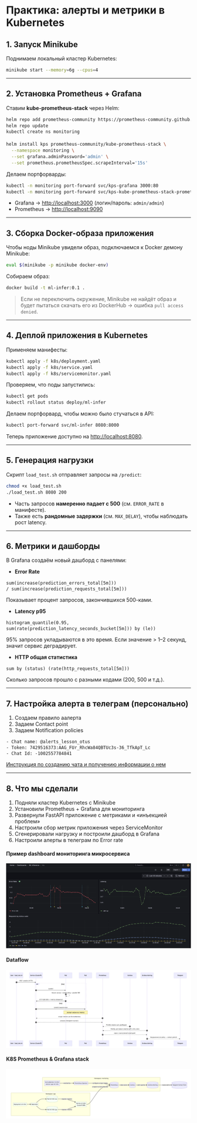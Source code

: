 # Практика: алерты и метрики в Kubernetes

## 1. Запуск Minikube
Поднимаем локальный кластер Kubernetes:
```bash
minikube start --memory=6g --cpus=4
```

---

## 2. Установка Prometheus + Grafana
Ставим **kube-prometheus-stack** через Helm:
```bash
helm repo add prometheus-community https://prometheus-community.github.io/helm-charts
helm repo update
kubectl create ns monitoring

helm install kps prometheus-community/kube-prometheus-stack \
  --namespace monitoring \
  --set grafana.adminPassword='admin' \
  --set prometheus.prometheusSpec.scrapeInterval='15s'
```

Делаем портфорварды:
```bash
kubectl -n monitoring port-forward svc/kps-grafana 3000:80
kubectl -n monitoring port-forward svc/kps-kube-prometheus-stack-prometheus 9090:9090
```

- Grafana → [http://localhost:3000](http://localhost:3000) (логин/пароль: `admin/admin`)  
- Prometheus → [http://localhost:9090](http://localhost:9090)  

---

## 3. Сборка Docker-образа приложения
Чтобы ноды Minikube увидели образ, подключаемся к Docker демону Minikube:
```bash
eval $(minikube -p minikube docker-env)
```

Собираем образ:
```bash
docker build -t ml-infer:0.1 .
```

> Если не переключить окружение, Minikube не найдёт образ и будет пытаться скачать его из DockerHub → ошибка `pull access denied`.

---

## 4. Деплой приложения в Kubernetes
Применяем манифесты:
```bash
kubectl apply -f k8s/deployment.yaml
kubectl apply -f k8s/service.yaml
kubectl apply -f k8s/servicemonitor.yaml
```

Проверяем, что поды запустились:
```bash
kubectl get pods
kubectl rollout status deploy/ml-infer
```

Делаем портфорвард, чтобы можно было стучаться в API:
```bash
kubectl port-forward svc/ml-infer 8080:8000
```

Теперь приложение доступно на [http://localhost:8080](http://localhost:8080).

---

## 5. Генерация нагрузки
Скрипт `load_test.sh` отправляет запросы на `/predict`:
```bash
chmod +x load_test.sh
./load_test.sh 8080 200
```

- Часть запросов **намеренно падает с 500** (см. `ERROR_RATE` в манифесте).  
- Также есть **рандомные задержки** (см. `MAX_DELAY`), чтобы наблюдать рост latency.  

---

## 6. Метрики и дашборды
В Grafana создаём новый дашборд с панелями:  

- **Error Rate**
```promql
sum(increase(prediction_errors_total[5m]))
/ sum(increase(prediction_requests_total[5m]))
```
Показывает процент запросов, закончившихся 500-ками.  

- **Latency p95**
```promql
histogram_quantile(0.95, sum(rate(prediction_latency_seconds_bucket[5m])) by (le))
```
95% запросов укладываются в это время. Если значение > 1–2 секунд, значит сервис деградирует.  

- **HTTP общая статистика**
```promql
sum by (status) (rate(http_requests_total[5m]))
```
Сколько запросов прошло с разными кодами (200, 500 и т.д.).  

---

## 7. Настройка алерта в телеграм (персонально)

1. Создаем правило аалерта 
2. Задаем Contact point
3. Задаем Notification policies

```
- Chat name: @alerts_lesson_otus
- Token: 7429516373:AAG_FUr_RhcWa84QBTUc3s-36_TfkApT_Lc
- Chat Id: -1002557784841
```
[Инструкция по созданию чата и получению информации о нем](https://gist.github.com/nafiesl/4ad622f344cd1dc3bb1ecbe468ff9f8a)

--- 

## 8. Что мы сделали
1. Подняли кластер Kubernetes с Minikube  
2. Установили Prometheus + Grafana для мониторинга  
3. Развернули FastAPI приложение с метриками и «инъекцией проблем»  
4. Настроили сбор метрик приложения через ServiceMonitor  
5. Сгенерировали нагрузку и построили дашборд в Grafana
6. Настроили алерты в телеграм по Error rate

#### Пример dashboard мониторинга микросервиса
![dashboard](assets/dashboard.png)

#### Dataflow
![](assets/dataflow.png)

#### K8S Prometheus & Grafana stack
![](assets/k8s_prometheus_grafana.png)